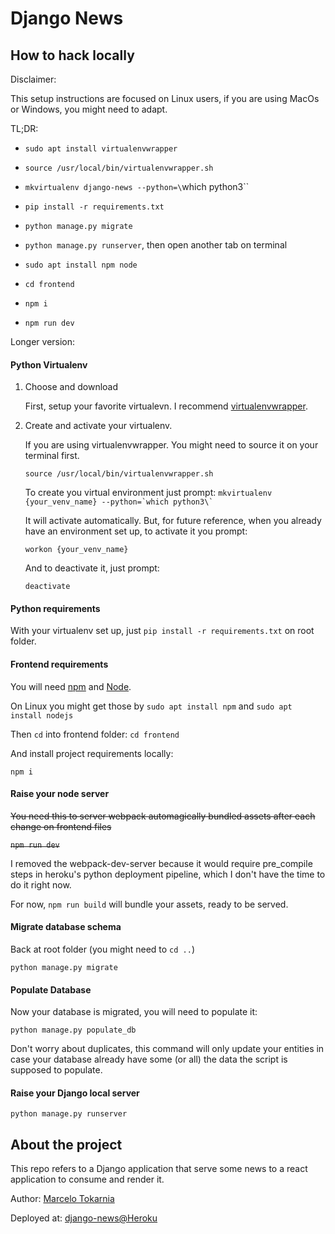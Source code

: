 # Django News

## How to hack locally

Disclaimer:

This setup instructions are focused on Linux users, if you are using MacOs or Windows, you might need to adapt.

TL;DR:

* `sudo apt install virtualenvwrapper`

* `source /usr/local/bin/virtualenvwrapper.sh`

* `mkvirtualenv django-news --python=\`which python3\``

* `pip install -r requirements.txt`

* `python manage.py migrate`

* `python manage.py runserver`, then open another tab on terminal

* `sudo apt install npm node`

* `cd frontend`

* `npm i`

* `npm run dev`

Longer version:

#### Python Virtualenv

1. Choose and download

    First, setup your favorite virtualevn. I recommend [virtualenvwrapper](https://virtualenvwrapper.readthedocs.io/en/latest/).

2. Create and activate your virtualenv.

    If you are using virtualenvwrapper. You might need to source it on your terminal first.

    `source /usr/local/bin/virtualenvwrapper.sh`

    To create you virtual environment just prompt: ``mkvirtualenv {your_venv_name} --python=`which python3\` ``

    It will activate automatically. But, for future reference, when you already have an environment set up, to activate it you prompt:

    `workon {your_venv_name}`

    And to deactivate it, just prompt:

    `deactivate`

#### Python requirements

With your virtualenv set up, just `pip install -r requirements.txt` on root folder.

#### Frontend requirements

You will need [npm](https://www.npmjs.com/) and [Node](https://nodejs.org).

On Linux you might get those by `sudo apt install npm` and `sudo apt install nodejs`

Then `cd` into frontend folder: `cd frontend`

And install project requirements locally:

`npm i`

#### Raise your node server

~~You need this to server webpack automagically bundled assets after each change on frontend files~~

~~`npm run dev`~~

I removed the webpack-dev-server because it would require pre_compile steps in heroku's python deployment pipeline, which I don't have the time to do it right now.

For now, `npm run build` will bundle your assets, ready to be served.

#### Migrate database schema

Back at root folder (you might need to `cd ..`)

`python manage.py migrate`

#### Populate Database

Now your database is migrated, you will need to populate it:

`python manage.py populate_db`

Don't worry about duplicates, this command will only update your entities in case your database already have some (or all) the data the script is supposed to populate.

#### Raise your Django local server

`python manage.py runserver`

## About the project

This repo refers to a Django application that serve some news to a react application to consume and render it.

Author: [Marcelo Tokarnia](https://www.github.com/marcelotokarnia)

Deployed at: [django-news@Heroku](https://django-news.herokuapp.com/)
